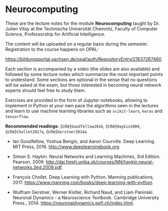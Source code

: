 # Neurocomputing


These are the lecture notes for the module **Neurocomputing** taught by Dr. Julien Vitay at the Technische Universität Chemnitz, Faculty of Computer Science, Professorship for Artificial Intelligence. 

The content will be uploaded on a regular basis during the semester. Registration to the course happens on OPAL:

<https://bildungsportal.sachsen.de/opal/auth/RepositoryEntry/21637267460>

Each section is accompanied by a video (the slides are also available) and followed by some lecture notes which summarize the most important points to understand. Some sections are optional in the sense that no questions will be asked at the exam, but those interested in becoming neural network experts should feel free to study them.

Exercises are provided in the form of Jupyter notebooks, allowing to implement in Python at your own pace the algorithms seen in the lectures and learn to use machine learning libraries such as `scikit-learn`, `keras` and `tensorflow`.

**Recommended readings**: {cite}`Goodfellow2016`, {cite}`Haykin2009`, {cite}`Chollet2017a`, {cite}`Gerstner2014a`

* Ian Goodfellow, Yoshua Bengio, and Aaron Courville. Deep Learning. MIT Press, 2016. <http://www.deeplearningbook.org>.

* Simon S. Haykin. Neural Networks and Learning Machines, 3rd Edition. Pearson, 2009. <http://dai.fmph.uniba.sk/courses/NN/haykin.neural-networks.3ed.2009.pdf>.

* François Chollet. Deep Learning with Python. Manning publications, 2017. <https://www.manning.com/books/deep-learning-with-python>.

* Wulfram Gerstner, Werner Kistler, Richard Naud, and Liam Paninski. Neuronal Dynamics - a Neuroscience Textbook. Cambridge University Press., 2014. <https://neuronaldynamics.epfl.ch/index.html>.

```{tableofcontents}
```